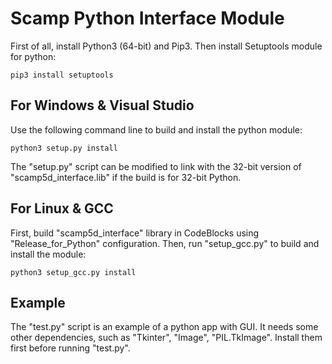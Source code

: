 
# Scamp Python Interface Module

First of all, install Python3 (64-bit) and Pip3. Then install Setuptools module for python: 

    pip3 install setuptools


## For Windows & Visual Studio

Use the following command line to build and install the python module:

    python3 setup.py install

The "setup.py" script can be modified to link with the 32-bit version of "scamp5d_interface.lib"
if the build is for 32-bit Python.


## For Linux & GCC 

First, build "scamp5d_interface" library in CodeBlocks using "Release_for_Python" configuration.
Then, run "setup_gcc.py" to build and install the module:

    python3 setup_gcc.py install


## Example
The "test.py" script is an example of a python app with GUI. It needs some other dependencies, 
such as "Tkinter", "Image", "PIL.TkImage". Install them first before running "test.py".



